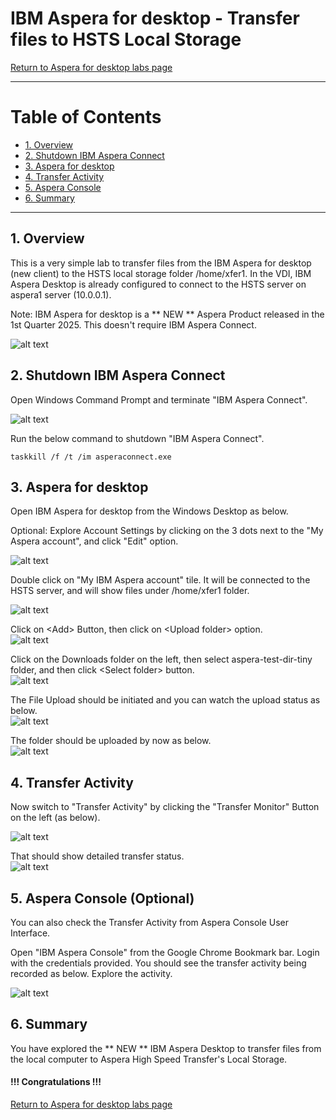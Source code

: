 # IBM Aspera for desktop - Transfer files to HSTS Local Storage


[Return to Aspera for desktop labs page](../index.md)

---

# Table of Contents 
- [1. Overview](#overview)
- [2. Shutdown IBM Aspera Connect](#shutdown)
- [3. Aspera for desktop](#desktop)
- [4. Transfer Activity](#activity)
- [5. Aspera Console ](#console)
- [6. Summary](#summary)

---

## 1. Overview <a name="overiew"></a>

This is a very simple lab to transfer files from the IBM Aspera for desktop (new client) to the HSTS local storage folder /home/xfer1. In the VDI, IBM Aspera Desktop is already configured to connect to the HSTS server on aspera1 server (10.0.0.1).<br>

Note: IBM Aspera for desktop is a ** NEW ** Aspera Product released in the 1st Quarter 2025. This doesn't require IBM Aspera Connect. <br>

![alt text](./images/image-8.png)



## 2. Shutdown IBM Aspera Connect <a name="shutdown"></a>

Open Windows Command Prompt and terminate \"IBM Aspera Connect\". <br>

![alt text](./images/image.png)

Run the below command to shutdown \"IBM Aspera Connect\". <br>
```
taskkill /f /t /im asperaconnect.exe
```


## 3. Aspera for desktop  <a name="desktop"></a>

Open IBM Aspera for desktop from the Windows Desktop as below. <br>


Optional: Explore Account Settings by clicking on the 3 dots next to the "My Aspera account", and click "Edit" option. <br>

![alt text](./images/image-1.png)

Double click on "My IBM Aspera account" tile. It will be connected to the HSTS server, and will show files under /home/xfer1 folder.<br>

![alt text](./images/image-1.png)

Click on \<Add\> Button, then click on \<Upload folder\> option. <br>
![alt text](./images/image-2.png)


Click on the Downloads folder on the left, then select aspera-test-dir-tiny folder, and then click \<Select folder\> button. <br>
![alt text](./images/image-3.png)

The File Upload should be initiated and you can watch the upload status as below. <br>
![alt text](./images/image-4.png)

The folder should be uploaded by now as below. <br>
![alt text](./images/image-5.png)



## 4. Transfer Activity <a name="activity"></a>
Now switch to "Transfer Activity" by clicking the "Transfer Monitor" Button on the left (as below). <br>

![alt text](./images/image-6.png)

That should show detailed transfer status. <br>
![alt text](./images/image-7.png)


## 5. Aspera Console (Optional) <a name="aspera-console"></a>
You can also check the Transfer Activity from Aspera Console User Interface. <br>

Open "IBM Aspera Console" from the Google Chrome Bookmark bar. Login with the credentials provided. You should see the transfer activity being recorded as below. Explore the activity.<br>


![alt text](./images/image-10.png)


## 6. Summary <a name="summary"></a>
You have explored the ** NEW ** IBM Aspera Desktop to transfer files from the local computer to Aspera High Speed Transfer's Local Storage. <br>


#### !!! Congratulations !!!

[Return to Aspera for desktop labs page](../index.md)





